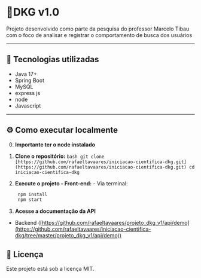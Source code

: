 
  # 📡DKG v1.0

 Projeto desenvolvido como parte da pesquisa do professor Marcelo Tibau com o foco de analisar e registrar o comportamento de busca dos usuários

  ---

  ## 🚀 Tecnologias utilizadas

  - Java 17+
  - Spring Boot
  - MySQL
  - express js
  - node
  - Javascript

  ---
  
  ## ⚙️ Como executar localmente
  0. **Importante ter o node instalado**
  1. **Clone o repositório:**
    ```bash
    git clone [https://github.com/rafaeltavaares/iniciacao-cientifica-dkg.git](https://github.com/rafaeltavaares/iniciacao-cientifica-dkg.git)
    cd iniciacao-cientifica-dkg
    ```

  3. **Execute o projeto - Front-end:**
    - Via terminal:
      ```bash
       npm install
       npm start
      ```

  4. **Acesse a documentação da API**  
  - Backend ([https://github.com/rafaeltavaares/projeto_dkg_v1/api/demo](https://github.com/rafaeltavaares/iniciacao-cientifica-dkg/tree/master/projeto_dkg_v1/api/demo))
  ## 📄 Licença

  Este projeto está sob a licença MIT.

